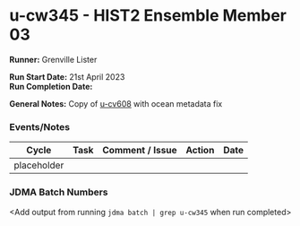 # u-cw345 - HIST2 Ensemble Member 03

**Runner:**  Grenville Lister

**Run Start Date:** 21st April 2023  
**Run Completion Date:**

**General Notes:** Copy of [u-cv608](u-cv608) with ocean metadata fix

### Events/Notes

| Cycle | Task | Comment / Issue | Action | Date |
| ---   | ---  | ---             | ---    | ---  |
| placeholder |      |       |       |      |

### JDMA Batch Numbers

<Add output from running `jdma batch | grep u-cw345` when run completed>


